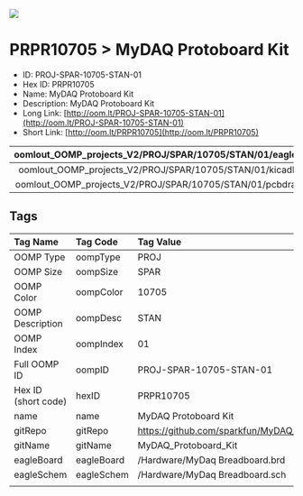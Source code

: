 


  
![][im]
# PRPR10705 > MyDAQ Protoboard Kit

- ID: PROJ-SPAR-10705-STAN-01
- Hex ID: PRPR10705
- Name: MyDAQ Protoboard Kit
- Description: MyDAQ Protoboard Kit
- Long Link: [http://oom.lt/PROJ-SPAR-10705-STAN-01](http://oom.lt/PROJ-SPAR-10705-STAN-01)
- Short Link: [http://oom.lt/PRPR10705](http://oom.lt/PRPR10705)
  

|oomlout_OOMP_projects_V2/PROJ/SPAR/10705/STAN/01/eagleImage.png|oomlout_OOMP_projects_V2/PROJ/SPAR/10705/STAN/01/eagleSchemImage.png|oomlout_OOMP_projects_V2/PROJ/SPAR/10705/STAN/01/kicadPcb3dFront.png|oomlout_OOMP_projects_V2/PROJ/SPAR/10705/STAN/01/kicadPcb3dBack.png|
| :---: | :---: | :---: | :---: |
|oomlout_OOMP_projects_V2/PROJ/SPAR/10705/STAN/01/kicadPcb3d.png|oomlout_OOMP_projects_V2/PROJ/SPAR/10705/STAN/01/bomBack.png|oomlout_OOMP_projects_V2/PROJ/SPAR/10705/STAN/01/bomFront.png|oomlout_OOMP_projects_V2/PROJ/SPAR/10705/STAN/01/pcbdraw.svg|
|oomlout_OOMP_projects_V2/PROJ/SPAR/10705/STAN/01/pcbdrawBack.svg||||

## Tags
  

|Tag Name|Tag Code|Tag Value|
| :--- | :--- | :--- |
|OOMP Type|oompType|PROJ|
|OOMP Size|oompSize|SPAR|
|OOMP Color|oompColor|10705|
|OOMP Description|oompDesc|STAN|
|OOMP Index|oompIndex|01|
|Full OOMP ID|oompID|PROJ-SPAR-10705-STAN-01|
|Hex ID (short code)|hexID|PRPR10705|
|name|name|MyDAQ Protoboard Kit|
|gitRepo|gitRepo|https://github.com/sparkfun/MyDAQ_Protoboard_Kit|
|gitName|gitName|MyDAQ_Protoboard_Kit|
|eagleBoard|eagleBoard|/Hardware/MyDaq Breadboard.brd|
|eagleSchem|eagleSchem|/Hardware/MyDaq Breadboard.sch|
||||



[im]: PROJ/SPAR/10705/STAN/01/kicadPcb3d_450.png

